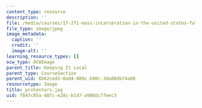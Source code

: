 ```yaml
---
content_type: resource
description: ''
file: /media/courses/17-271-mass-incarceration-in-the-united-states-fall-2020/f847c85a48fce28cb1d7a986dc7feec3_protestors.jpg
file_type: image/jpeg
image_metadata:
  caption: ''
  credit: ''
  image-alt: ''
learning_resource_types: []
ocw_type: OCWImage
parent_title: Keeping It Local
parent_type: CourseSection
parent_uid: 6b62ced3-0ad4-889c-b90c-3da00db74a88
resourcetype: Image
title: protestors.jpg
uid: f847c85a-48fc-e28c-b1d7-a986dc7feec3
---
```

